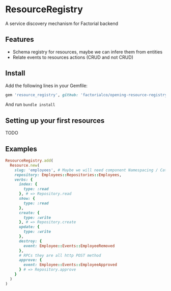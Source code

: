 # ResourceRegistry

A service discovery mechanism for Factorial backend

## Features

- Schema registry for resources, maybe we can infere them from entities
- Relate events to resources actions (CRUD and not CRUD)

## Install

Add the following lines in your Gemfile:

```ruby
gem 'resource_registry', github: 'factorialco/opening-resource-registry'
```

And run `bundle install`

## Setting up your first resources

TODO

## Examples

```ruby
ResourceRegistry.add(
  Resource.new(
    slug: 'employees', # Maybe we will need component Namespacing / Category to prefix routes
    repository: Employees::Repositories::Employees,
    verbs: {
      index: {
        type: :read
      }, # => Repository.read
      show: {
        type: :read
      },
      create: {
        type: :write
      }, # => Repository.create
      update: {
        type: :write
      },
      destroy: {
        event: Employee::Events::EmployeeRemoved
      },
      # RPCs they are all http POST method
      approve: {
        event: Employee::Events::EmployeeApproved
      } # => Repository.approve
    }
  )
)
```
